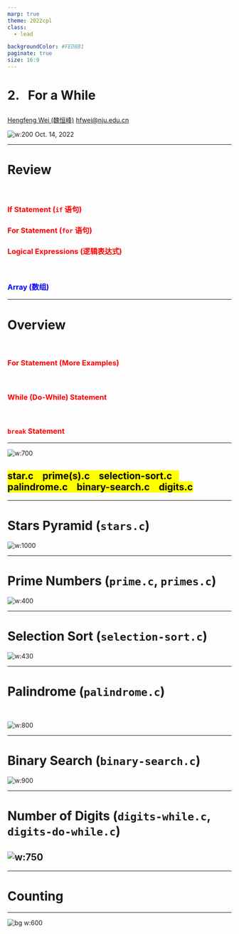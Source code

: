 ```yaml
---
marp: true
theme: 2022cpl
class:
  - lead

backgroundColor: #FED8B1
paginate: true
size: 16:9
---
```

# <p id = "small-caps">2. &nbsp; For a While</p>

[Hengfeng Wei (魏恒峰)](https://hengxin.github.io/)
hfwei@nju.edu.cn

![w:200](figs/C.png)
Oct. 14, 2022

---
# Review
<br>

<font color = red>

### If Statement (`if` 语句)
### For Statement (`for` 语句)
### Logical Expressions (逻辑表达式)
</font>
<br>

### <font color = blue>Array (数组)</font>

---
# Overview
<br>

<font color = red>

### For Statement (More Examples)
<br>

### While (Do-While) Statement
<br>

### `break` Statement
</font>

---
![w:700](figs/lets-code.jpeg)

## <mark>star.c &ensp; prime(s).c &ensp; selection-sort.c &ensp; palindrome.c &ensp; binary-search.c &ensp; digits.c</mark>

---
# Stars Pyramid (`stars.c`)

![w:1000](figs/stars.jpg)

---
# Prime Numbers (`prime.c`, `primes.c`)

![w:400](figs/prime.jpg)

---
# Selection Sort (`selection-sort.c`)

![w:430](figs/selection-sort.png)

---
# Palindrome (`palindrome.c`)
<br>

![w:800](figs/palindrome.png)

---
# Binary Search (`binary-search.c`)

![w:900](figs/binary-search-mario.png)

---
# <!-- fit --> Number of Digits (`digits-while.c`, `digits-do-while.c`)

![w:750](figs/digits.jpg)
---

---
# Counting

---
![bg w:600](figs/see-you.jpeg)